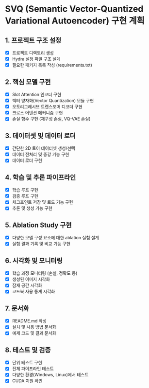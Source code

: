 # SVQ (Semantic Vector-Quantized Variational Autoencoder) 구현 계획

## 1. 프로젝트 구조 설정
- [x] 프로젝트 디렉토리 생성
- [x] Hydra 설정 파일 구조 설계
- [x] 필요한 패키지 목록 작성 (requirements.txt)

## 2. 핵심 모델 구현
- [x] Slot Attention 인코더 구현
- [x] 벡터 양자화(Vector Quantization) 모듈 구현
- [x] 오토리그레시브 트랜스포머 디코더 구현
- [x] 크로스 어텐션 메커니즘 구현
- [x] 손실 함수 구현 (재구성 손실, VQ-VAE 손실)

## 3. 데이터셋 및 데이터 로더
- [x] 간단한 2D 토이 데이터셋 생성/선택
- [x] 데이터 전처리 및 증강 기능 구현
- [x] 데이터 로더 구현

## 4. 학습 및 추론 파이프라인
- [x] 학습 루프 구현
- [x] 검증 루프 구현
- [x] 체크포인트 저장 및 로드 기능 구현
- [x] 추론 및 생성 기능 구현

## 5. Ablation Study 구현
- [x] 다양한 모델 구성 요소에 대한 ablation 실험 설계
- [x] 실험 결과 기록 및 비교 기능 구현

## 6. 시각화 및 모니터링
- [x] 학습 과정 모니터링 (손실, 정확도 등)
- [x] 생성된 이미지 시각화
- [x] 잠재 공간 시각화
- [x] 코드북 사용 통계 시각화

## 7. 문서화
- [x] README.md 작성
- [x] 설치 및 사용 방법 문서화
- [x] 예제 코드 및 결과 문서화

## 8. 테스트 및 검증
- [x] 단위 테스트 구현
- [x] 전체 파이프라인 테스트
- [x] 다양한 환경(Windows, Linux)에서 테스트
- [x] CUDA 지원 확인
